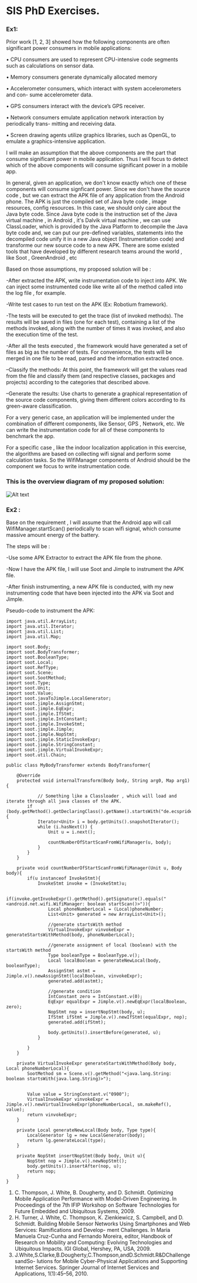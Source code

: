 # SIS PhD Exercises.

### Ex1:



Prior work [1, 2, 3] showed how the following components are often significant power consumers in mobile applications:

• CPU consumers are used to represent CPU-intensive code segments such as calculations on sensor data.

• Memory consumers generate dynamically allocated memory

• Accelerometer consumers, which interact with system accelerometers and con- sume accelerometer data.

• GPS consumers interact with the device’s GPS receiver.

• Network consumers emulate application network interaction by periodically trans- mitting and receiving data.

• Screen drawing agents utilize graphics libraries, such as OpenGL, to emulate a graphics-intensive application.

I will make an assumption that the above components are the part that consume significant power in mobile application. Thus I will focus to detect which of the above components will consume significant power in a mobile app.

In general, given an application, we don't know exactly which one of these components will consume signficant power. Since we don't have the source code , but we can extract the APK file of any application from the Android phone. The APK is just the compiled set of Java byte code , image resources, config resources. In this case, we should only care about the Java byte code. Since Java byte code is the instruction set of the Java virtual machine  , in Android , it's Dalvik virtual machine , we can use ClassLoader, which is provided by the Java Platform to decompile the Java byte code and, we can put our pre-defined variables, statements into the decompiled code unify it in a new Java object (Instrumentation code) and transforme our new source code to a new APK. There are some existed tools that have developed by different research teams around the world , like Soot , GreenAndroid , etc

Based on those assumptions, my proposed solution will be :

-After extracted the APK, write instrumentation code to inject into APK. We can inject some instrumented code like write all of the method called into the log file , for example.

-Write test cases to run test on the APK (Ex: Robotium framework).

-The tests will be executed to get the trace (list of invoked methods). The results will be saved in files (one for each test), containing a list of the methods invoked, along with the number of times it was invoked, and also the execution time of the test.

-After all the tests executed , the framework would have generated a set of files as big as the number of tests. For convenience, the tests will be merged in one file to be read, parsed and the information extracted once.

–Classify the methods: At this point, the framework will get the values read from the file and classify them (and respective classes, packages and projects) according to the categories that described above.

–Generate the results: Use charts to generate a graphical representation of the source code components, giving them different colors according to its green-aware classification.

For a very generic case, an application will be implemented under the combination of different components, like Sensor, GPS , Network, etc. We can write the instrumentation code for all of these components to benchmark the app. 

For a specific case , like the indoor localization application in this exercise, the algorithms are based on collecting wifi signal and perform some calculation tasks. So the WifiManager components of Android should be the component we focus to write instrumentation code.

### This is the overview diagram of my proposed solution:
![Alt text](step.png)

### Ex2 :

Base on the requirement , I will assume that the Android app will call WifiManager.startScan() periodically to scan wifi signal, which consume massive amount energy of the battery.

The steps will be :

-Use some APK Extractor to extract the APK file from the phone.

-Now I have the APK file, I will use Soot and Jimple to instrument the APK file.

-After finish instrumenting, a new APK file is conducted, with my new instrumenting code that have been injected into the APK via Soot and Jimple.

Pseudo-code to instrument the APK:
```
import java.util.ArrayList;
import java.util.Iterator;
import java.util.List;
import java.util.Map;

import soot.Body;
import soot.BodyTransformer;
import soot.BooleanType;
import soot.Local;
import soot.RefType;
import soot.Scene;
import soot.SootMethod;
import soot.Type;
import soot.Unit;
import soot.Value;
import soot.javaToJimple.LocalGenerator;
import soot.jimple.AssignStmt;
import soot.jimple.EqExpr;
import soot.jimple.IfStmt;
import soot.jimple.IntConstant;
import soot.jimple.InvokeStmt;
import soot.jimple.Jimple;
import soot.jimple.NopStmt;
import soot.jimple.StaticInvokeExpr;
import soot.jimple.StringConstant;
import soot.jimple.VirtualInvokeExpr;
import soot.util.Chain;

public class MyBodyTransformer extends BodyTransformer{

	@Override
	protected void internalTransform(Body body, String arg0, Map arg1) {
	
	        // Something like a Classloader , which will load and iterate through all java classes of the APK.
		if (body.getMethod().getDeclaringClass().getName().startsWith("de.ecspride")) {
			Iterator<Unit> i = body.getUnits().snapshotIterator();
			while (i.hasNext()) {
				Unit u = i.next();

				countNumberOfStartScanFromWifiManager(u, body);
			}
		}
	}

	private void countNumberOfStartScanFromWifiManager(Unit u, Body body){		
		if(u instanceof InvokeStmt){
			InvokeStmt invoke = (InvokeStmt)u;
			
			if(invoke.getInvokeExpr().getMethod().getSignature().equals("<android.net.wifi.WifiManager: boolean startScan()>")){
				Local phoneNumberLocal = (Local)phoneNumber;
				List<Unit> generated = new ArrayList<Unit>();
				
				//generate startsWith method
				VirtualInvokeExpr vinvokeExpr = generateStartsWithMethod(body, phoneNumberLocal);
				
				//generate assignment of local (boolean) with the startsWith method
				Type booleanType = BooleanType.v();
				Local localBoolean = generateNewLocal(body, booleanType);
				AssignStmt astmt = Jimple.v().newAssignStmt(localBoolean, vinvokeExpr);
				generated.add(astmt);
				
				//generate condition
				IntConstant zero = IntConstant.v(0);
				EqExpr equalExpr = Jimple.v().newEqExpr(localBoolean, zero);
				NopStmt nop = insertNopStmt(body, u);
				IfStmt ifStmt = Jimple.v().newIfStmt(equalExpr, nop);
				generated.add(ifStmt);
				
				body.getUnits().insertBefore(generated, u);
			}
				
		}
	}
	
	private VirtualInvokeExpr generateStartsWithMethod(Body body, Local phoneNumberLocal){
		SootMethod sm = Scene.v().getMethod("<java.lang.String: boolean startsWith(java.lang.String)>");
		
		
		Value value = StringConstant.v("0900");
		VirtualInvokeExpr vinvokeExpr = Jimple.v().newVirtualInvokeExpr(phoneNumberLocal, sm.makeRef(), value);
		return vinvokeExpr;
	}
	
	private Local generateNewLocal(Body body, Type type){
		LocalGenerator lg = new LocalGenerator(body);
		return lg.generateLocal(type);
	}	
	
	private NopStmt insertNopStmt(Body body, Unit u){
		NopStmt nop = Jimple.v().newNopStmt();
		body.getUnits().insertAfter(nop, u);
		return nop;
	}
}

```



1. C. Thompson, J. White, B. Dougherty, and D. Schmidt. Optimizing Mobile Application
Performance with Model-Driven Engineering. In Proceedings of the 7th IFIP Workshop on
Software Technologies for Future Embedded and Ubiquitous Systems, 2009.
2. H. Turner, J. White, C. Thompson, K. Zienkiewicz, S. Campbell, and D. Schmidt. Building Mobile Sensor Networks Using Smartphones and Web Services: Ramifications and Develop- ment Challenges. In Maria Manuela Cruz-Cunha and Fernando Moreira, editor, Handbook of Research on Mobility and Computing: Evolving Technologies and Ubiquitous Impacts.
IGI Global, Hershey, PA, USA, 2009.
3. J.White,S.Clarke,B.Dougherty,C.Thompson,andD.Schmidt.R&DChallengesandSo-
lutions for Mobile Cyber-Physical Applications and Supporting Internet Services. Springer
Journal of Internet Services and Applications, 1(1):45–56, 2010.

